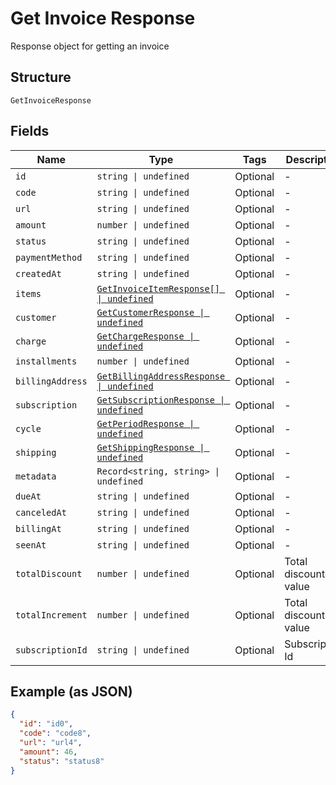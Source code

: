 
# Get Invoice Response

Response object for getting an invoice

## Structure

`GetInvoiceResponse`

## Fields

| Name | Type | Tags | Description |
|  --- | --- | --- | --- |
| `id` | `string \| undefined` | Optional | - |
| `code` | `string \| undefined` | Optional | - |
| `url` | `string \| undefined` | Optional | - |
| `amount` | `number \| undefined` | Optional | - |
| `status` | `string \| undefined` | Optional | - |
| `paymentMethod` | `string \| undefined` | Optional | - |
| `createdAt` | `string \| undefined` | Optional | - |
| `items` | [`GetInvoiceItemResponse[] \| undefined`](../../doc/models/get-invoice-item-response.md) | Optional | - |
| `customer` | [`GetCustomerResponse \| undefined`](../../doc/models/get-customer-response.md) | Optional | - |
| `charge` | [`GetChargeResponse \| undefined`](../../doc/models/get-charge-response.md) | Optional | - |
| `installments` | `number \| undefined` | Optional | - |
| `billingAddress` | [`GetBillingAddressResponse \| undefined`](../../doc/models/get-billing-address-response.md) | Optional | - |
| `subscription` | [`GetSubscriptionResponse \| undefined`](../../doc/models/get-subscription-response.md) | Optional | - |
| `cycle` | [`GetPeriodResponse \| undefined`](../../doc/models/get-period-response.md) | Optional | - |
| `shipping` | [`GetShippingResponse \| undefined`](../../doc/models/get-shipping-response.md) | Optional | - |
| `metadata` | `Record<string, string> \| undefined` | Optional | - |
| `dueAt` | `string \| undefined` | Optional | - |
| `canceledAt` | `string \| undefined` | Optional | - |
| `billingAt` | `string \| undefined` | Optional | - |
| `seenAt` | `string \| undefined` | Optional | - |
| `totalDiscount` | `number \| undefined` | Optional | Total discounted value |
| `totalIncrement` | `number \| undefined` | Optional | Total discounted value |
| `subscriptionId` | `string \| undefined` | Optional | Subscription Id |

## Example (as JSON)

```json
{
  "id": "id0",
  "code": "code8",
  "url": "url4",
  "amount": 46,
  "status": "status8"
}
```

